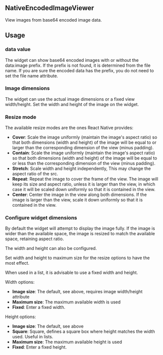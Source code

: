 ## NativeEncodedImageViewer
View images from base64 encoded image data.

## Usage

### data value
The widget can show base64 encoded images with or without the data:image prefix. If the prefix is not found, it is determined from the file name. If you are sure the encoded data has the prefix, you do not need to set the file name attribute.

### Image dimensions
The widget can use the actual image dimensions or a fixed view width/height.
Set the width and height of the image on the widget.

### Resize mode

The available resize modes are the ones React Native provides:
- **Cover**: Scale the image uniformly (maintain the image's aspect ratio) so that both dimensions (width and height) of the image will be equal to or larger than the corresponding dimension of the view (minus padding).
- **Contain**: Scale the image uniformly (maintain the image's aspect ratio) so that both dimensions (width and height) of the image will be equal to or less than the corresponding dimension of the view (minus padding).
- **Stretch**: Scale width and height independently, This may change the aspect ratio of the src.
- **Repeat**: Repeat the image to cover the frame of the view. The image will keep its size and aspect ratio, unless it is larger than the view, in which case it will be scaled down uniformly so that it is contained in the view.
- **Center**: Center the image in the view along both dimensions. If the image is larger than the view, scale it down uniformly so that it is contained in the view.

### Configure widget dimensions
By default the widget will attempt to display the image fully. If the image is wider than the available space, the image is resized to match the available space, retaining aspect ratio.

The width and height can also be configured.

Set width and height to maximum size for the resize options to have the most effect.

When used in a list, it is advisable to use a fixed width and height.

Width options:
- **Image size**: The default, see above, requires image width/height attribute
- **Maximum size**: The maximum available width is used
- **Fixed**: Enter a fixed width.

Height options:
- **Image size**: The default, see above
- **Square**: Square, defines a square box where height matches the width used. Useful in lists.
- **Maximum size**: The maximum available height is used
- **Fixed**: Enter a fixed height.
